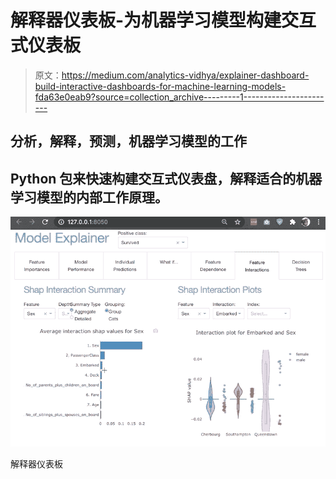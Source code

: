 # 解释器仪表板-为机器学习模型构建交互式仪表板

> 原文：<https://medium.com/analytics-vidhya/explainer-dashboard-build-interactive-dashboards-for-machine-learning-models-fda63e0eab9?source=collection_archive---------1----------------------->

## 分析，解释，预测，机器学习模型的工作

## Python 包来快速构建交互式仪表盘，解释适合的机器学习模型的内部工作原理。

![](img/77f17d4d4e41113b41f2f6f73e659bd4.png)

解释器仪表板